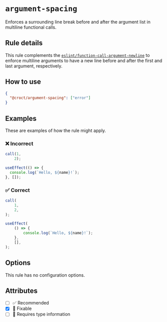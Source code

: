 # `argument-spacing`

Enforces a surrounding line break before and after the argument list in multiline functional calls.

## Rule details

This rule complements the [`eslint/function-call-argument-newline`](https://eslint.org/docs/rules/function-call-argument-newline)
to enforce multiline arguments to have a new line before and after the first and last argument, respectively.

## How to use

```json
{
  "@croct/argument-spacing": ["error"]
}
```

## Examples

These are examples of how the rule might apply.

### ❌ Incorrect

```js
call(1,
    2);
```

```jsx
useEffect(() => {
  console.log(`Hello, ${name}!`);
}, []);
```

### ✅ Correct

```js
call(
    1,
    2,
);
```

```jsx
useEffect(
    () => {
        console.log(`Hello, ${name}!`);
    },
    [],
);
```

## Options

This rule has no configuration options.

## Attributes

- [ ] ✅ Recommended
- [x] 🔧 Fixable
- [ ] 💭 Requires type information

